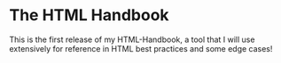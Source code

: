 # The HTML Handbook
This is the first release of my HTML-Handbook, a tool that I will use extensively for reference in HTML best practices and some edge cases!
